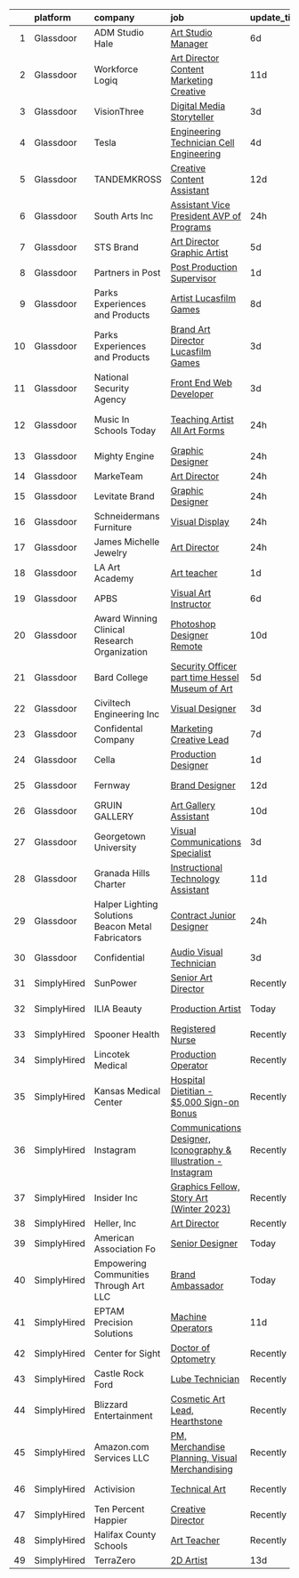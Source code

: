 

|    | platform    | company                                              | job                                                                                                                                                                                                                                                                                                                                                                                                                                                                                                                                                                                                                                                                                                                                                                                                                                                                                                                                                                                                                                                                                                                                          | update_time   | location                |
|---:|:------------|:-----------------------------------------------------|:---------------------------------------------------------------------------------------------------------------------------------------------------------------------------------------------------------------------------------------------------------------------------------------------------------------------------------------------------------------------------------------------------------------------------------------------------------------------------------------------------------------------------------------------------------------------------------------------------------------------------------------------------------------------------------------------------------------------------------------------------------------------------------------------------------------------------------------------------------------------------------------------------------------------------------------------------------------------------------------------------------------------------------------------------------------------------------------------------------------------------------------------|:--------------|:------------------------|
|  1 | Glassdoor   | ADM Studio Hale                                      | [Art Studio Manager](https://www.glassdoor.com/partner/jobListing.htm?pos=101&ao=1110586&s=58&guid=000001837dd38e06b8d2da51d4696905&src=GD_JOB_AD&t=SR&vt=w&ea=1&cs=1_7ae8a5eb&cb=1664263360452&jobListingId=1008151612407&cpc=2CAA794C6C8251AB&jrtk=3-0-1gdut73hkma6q801-1gdut73i7j4il800-05ee5b13758c617a--6NYlbfkN0AZiaPZyccuKjlre0e0RaBFeO48J0QExrO5hcuLctOVaN_M4Dm3U4EmhJSBj3o_2ofolLrZa2PodLXbVcQEoshwbvCgERiKHP5egsOJ0YBz8V5uLr5pN-p2PVIcGv0La88bgzZTPf0TBsbRxC9z3hMtA_sUxRUbwLdEpsAUP1gjOyHqlU8oNxpK4dMXo9YmU_H5J5x9YV1ElIO59CisObsCIkvkFe0NoxT-MvFJG5rMcToQZtp_vPrtYS9p7yGHH7YjEtatqK3Wm-uKw6IsIW-Uv2qjS20pr3i0bPwgZHnbgCFNtMDVFL5KJeuQrwjhDGa2sB2Iavd8KSVyLLxuGYtHbMEmdzLisUkti5i9i0baDgFF29lkZHonJrL4PvSv0IC3rlMt-SnSdOwSrfFlbeSYfXzxKaAmU5oS-yNMJEGec-bpFKUkrnUybiyfQWZepnWv6bCXPnlBoeAjIl_yfh3d1PUvLK6Uwjxr2Xl69F-m3l3pY_ydxzvXDb4L9qcxR-2ncfo4Tz_V2Q%3D%3D)                                                                                                                                                                                                                                                                    | 6d            | Honolulu, HI            |
|  2 | Glassdoor   | Workforce Logiq                                      | [Art Director  Content Marketing Creative](https://www.glassdoor.com/partner/jobListing.htm?pos=128&ao=1110586&s=58&guid=000001837dd38e06b8d2da51d4696905&src=GD_JOB_AD&t=SR&vt=w&cs=1_a2c9a5d1&cb=1664263360456&jobListingId=1008141677656&cpc=3BA4CE39D5B5DEF5&jrtk=3-0-1gdut73hkma6q801-1gdut73i7j4il800-42c8029a2b2a17f3--6NYlbfkN0BhgsxSwl5lo7QzTbtXQkwPrIx61OQPxpk1VFOKOTLj9cEu6ZwTgNE0TNWZoeC26IZp_G576j8gDM-Y1WjGWD7gY-7M1G-1gqL_ZLuc9vYO7cRj34LlZKqRFB_8K_gA1JCu2IGyT_rmAQGCfsbW7sCKWQ9Y9Se15n3wFOo4SCMT00zTbr93PjSdCyHnjY-TklPXODT30T4iitWihb8Lb0EM5uBAdHvr_s6ovewE0E7skAsIG1gv_IbTmQY3g6aEO4t0_35RhaycFtDMdpI1WUnBcEpiEIDkcVUxSf9tLkBPhqQV0B4-e1fvWKn-GnSm6o37eRyBEgSZRpASP4GDMEogXD7dDOWvt73GhEVP5cRhmxQpJ-3sJPz5_XwQGJ17Q6InkED4yV_8E98rE9AhxWjfhl5p8Do-8TtZbVnFp-JuwjxJcCLzc9aCmQXWBL84BNamNPjxnnnv2Ozm1fE0E4GoIJxJSJlGz3GKG0k2sevy2tRqVk1bUv3j1TyyH-YKyFg-jz-w-RPIKF0Jb1RYqIqDpBaA86dFY0PjzhaAebUqj1nSOvW7thhNJxVHh8FOshkOgP63XFB5wxSnCXdcZZCF0AXEssZpQQjnDAQneWVCpzQHZXOsSyJanwMAzPds5OTzTJzTVjHz5yFNaf0fwR_T-xsVx_YQnIC_iWvXh-p2_FtRsLdKgHuqOAXbXoy32e2f76GhIHJL6wWTgs_3IegCT64nfmlo6GA43PJfB0RCg_2fzAOpIIGtLcC3lH3j9bM%3D) | 11d           | Newark, NJ              |
|  3 | Glassdoor   | VisionThree                                          | [Digital Media Storyteller](https://www.glassdoor.com/partner/jobListing.htm?pos=108&ao=1110586&s=58&guid=000001837dd38e06b8d2da51d4696905&src=GD_JOB_AD&t=SR&vt=w&ea=1&cs=1_18e1a27f&cb=1664263360454&jobListingId=1008158332035&cpc=90C4CD7F4113B630&jrtk=3-0-1gdut73hkma6q801-1gdut73i7j4il800-6f6d9a9acb3bcce7--6NYlbfkN0De7ECK4RN8uRJ8wNzs51aEay-AkOPBt290etzEBX_BTzbTbW8YF7zvqA3pUyY6rjBXxYiXWQjSoZZajIewalG5XI8jvTdAHM8ow1i3T8gopH6wYfJEYoVN3wds9W2P1EuPGnS61pxaf09QJ89M7WUCSCefE9lwwy3oWcGWlXhg4ehyYDtFV0Dbk4fncbLZJZ2WLTzXqx6ZNfBYDvmQN_xfpM9qLl_XAkrJrCwXo_hJqMd1XBmvOOWIMafBqMaYzENcqS45cQvlDfJjwPzuAiIywQ_I7kHW9anhLI1qhVrqY1UGkyvfOB1hNpBHfrIsmpYRYdBA-Sk5_O4wNJgagSfLZ5bGShWFDdXP46iHv9tO_EGxt3adMktAaMyXB2pBppflv6hdSJit5gXQNGXcv-1z1nkiVD0Ftzi88x27WGwLxoa88md3CgZhsYUjKIaZLFKXKUaqqzRdM93_ZptpSBipilirbRO74Cc3CHfgtpOps8jSa83PwwZ5BY39T3gW49ASaBH4-jgCndKvK5Kes8RGKRvKNjWO_o_uZnnmZqPViTe_iDS7UWSa-ja7LsdxFTlp1XJMWEzZcBrHx1UthefVL_x4tUsA52us4SEPSUZaZYUy4QEw3dE4BAQoTriR7UmuY1WHzGS6rDZ_ltZ0MGem)                                                                                                                         | 3d            | Indianapolis, IN        |
|  4 | Glassdoor   | Tesla                                                | [Engineering Technician   Cell Engineering](https://www.glassdoor.com/partner/jobListing.htm?pos=120&ao=1110586&s=58&guid=000001837dd38e06b8d2da51d4696905&src=GD_JOB_AD&t=SR&vt=w&cs=1_d1ca3506&cb=1664263360455&jobListingId=1008157143438&cpc=2CAED5C921A5F994&jrtk=3-0-1gdut73hkma6q801-1gdut73i7j4il800-65d557cf0e6c8980--6NYlbfkN0BkX03mv_qGbDFMol2YHqLRvzzvm2LmpzMO_FcYL_FtJlnJTzsjtFTdelRG5HbGrIeCZP9oCSI6IvuWYb5x7Nfj7auwdatJPIi5C9BViz_HZlTBXsojQ3vGBNSvMPLfKhgHbUX8jA7OXR1dZeQq8OCmQcUMSDbpQo9-gIFt5TDzOumTNuoDw1cmENZ8CNlwxTNQHFS3wHDiW_IyK5xkV8OPEX0k91QLCCtw1XUofsomVlKvLUR09oIJCykKJEwiPVGTN3NLvd-tA6ei-1XXmuhW_mm45lyO1eRBt_V2jmNiKola7WKLSN-yYzl5HBwMgnHFYeYheJVQqwSs4GEeF3ZPrbTAuAI5bm_o_P8G1X7CgatCJees5wCgQazfzGaZhuqbA8Ag_LOFRUZBeHg5QFSLitqH_kHPvHK6Y8QD5SbEF6-Md5LYPgML5DhABOpAsDVkH7WOCrolezAeVCqjXaEsGc-7r_F7QZKL4pTU7Hfb5D1QRJnYUQV1Rb6Bf5LFBEzYnY58Ft65hA%3D%3D)                                                                                                                                                                                                                                                  | 4d            | Austin, TX              |
|  5 | Glassdoor   | TANDEMKROSS                                          | [Creative Content Assistant](https://www.glassdoor.com/partner/jobListing.htm?pos=104&ao=1110586&s=58&guid=000001837dd38e06b8d2da51d4696905&src=GD_JOB_AD&t=SR&vt=w&ea=1&cs=1_86d7eaf9&cb=1664263360453&jobListingId=1008139709936&cpc=8D2B7435C06A1689&jrtk=3-0-1gdut73hkma6q801-1gdut73i7j4il800-d0ad19afa0a70e6f--6NYlbfkN0BHIfC1zsKGIu0R3teaIu8liT7fbRNLaQeDQfcPJweUK3vTeD_DK7dPxFkj7UGQsdavW6KDpezZeJ06-_GhQwRRwdJjByb0JVB9-v_DrE0Wz6mButdnnPS-aJsZvpPkGpMbZCPftIc-uiQC7WoZHKt_s2jPTVqtH6dGKJXiBj6lDImPy1VtgDVws5HmCaeB1MoO0Gbk4_Kc2hUwTP3RtGI9wIoAmIFNc7aQlsdxKSE3hWGfM746x2hdBMVxNpeP_2MHHj42XMe7njlhmHIeG5DPHu3Y9ULWMs4u8SKG3yC0S_1XekRuaF5sQYe1EUAzwHDibZGpuuAbSKf0AHP1S7ES0BraKWq5jxDZ2MvxzD_x4hqKooKI7il41ikyCaXR5X6F7hZtjz8ORVI6hepLc3WuIBh5yngG2_j0oA-_cTnbqqnEoduoYf610dObbOjVAQdNUEu-gJsNbnbD8iDrYL4dFcennQ0_q0Riu0JzaZt5174oNkE7FbNh9A70z0fma83mWMOlYg1fz12o8dZxp635)                                                                                                                                                                                                                                                        | 12d           | Weare, NH               |
|  6 | Glassdoor   | South Arts Inc                                       | [Assistant Vice President  AVP  of Programs](https://www.glassdoor.com/partner/jobListing.htm?pos=117&ao=1110586&s=58&guid=000001837dd38e06b8d2da51d4696905&src=GD_JOB_AD&t=SR&vt=w&ea=1&cs=1_4ac3a9af&cb=1664263360455&jobListingId=1008163739825&cpc=009A9C8147DF705D&jrtk=3-0-1gdut73hkma6q801-1gdut73i7j4il800-a68bee3f902df83a--6NYlbfkN0DluvqG8YXdRuEghWP7srEw5O7qx_cPrl7Q5zNInDi8lgYLA7DRuX8RCuek5vXeGOwnm2SaMZ8d7gg4oV0MiXHvwjF-brFccrZw_OcqkIe8hKI-ZWD5IN_rL2FAgVk-q0R9w0FLNvA_t9LcX0IELV5XPfuqa7WNqj6Eg3-5LQdKfzJiyl5JR3WE7HXvL4nJ3dPfiGMSaUtpew5VvZyPdv1o7NbUQfebCvkXw8SpQ8wvSpT4B8OgnP6a6UpD9SlLWursYvatKyaEIDtwM18mIj47U7L6GPJ3pzxZ91rKrm88jfaKOrnxL1fzMczFRHdS1vHGo3FoD-qDpuZ22UP8NZUtRPOQsBPuFKmWwqxUvFjWYBbFiZ6emgFH7PDQ3xVbFfil8SfgTYIRkRzYK1ToJA2idQO_7xlX17clkzPoKdIbfkbOjEUyT1n5Nf2lhDi9y9g_v_R3NsvBNqiN0Tp2tTRWgK8IY3ZWVREjymT8t0xxvCMt7-X0uyZNEWXwVraWpAB9vr21Ai5PJ3D1BNoJrOnK)                                                                                                                                                                                                                                        | 24h           | Atlanta, GA             |
|  7 | Glassdoor   | STS Brand                                            | [Art Director Graphic Artist](https://www.glassdoor.com/partner/jobListing.htm?pos=103&ao=1110586&s=58&guid=000001837dd38e06b8d2da51d4696905&src=GD_JOB_AD&t=SR&vt=w&ea=1&cs=1_1a8dd8b5&cb=1664263360453&jobListingId=1008153498177&cpc=24589B7DFBADF147&jrtk=3-0-1gdut73hkma6q801-1gdut73i7j4il800-be482e91c0342dc0--6NYlbfkN0Bo2KUTt4SEB6hoIqef2rcXatyhVyCZewegu4RoINC0QLJwU6W56r27mgen1FtSvh3LHPatAgcfUGQZgBx3SRSFFVTA21rAlye1K4vQXHynDTQb2kn5o-e2NLVR6fTbVKKN7CnPFiECHSiISbF7uwchle-RCEIvgjV26bT2fVK8yTz9fd6dunuuO5zr6X4_sYqzRFO_ys-MWuFDRh_RjSCvgdRX2m6CKP0sZaawsVoHIlnnkV_gFu8GGzsL2ce4ml5gPCmUL1HJ3BTSKQxGKBTd3BAM2F4jJmfdLxf6adLOoyuFbyFF9Us3C3l7HWDK9neN9gywVaKqShfOOF0VEPnpJsO6S2JEKPPXJTtHhbsao8vnC5ajwg1Qhjht4YqviQbnJU_Bb1uBEwK6cGK0r-It2d1iD78vqTxiBkt-51ByhSJVQ29aFMXVx0eik2JeoHrSUkY6p2QPHl-Goa9AC5jttkPvC3kEOuGrmgtPI703byLRmZtjcq17O3q1qBG5byH8McTOw_lVJ4AnIHhGmJdK)                                                                                                                                                                                                                                                       | 5d            | Houston, TX             |
|  8 | Glassdoor   | Partners in Post                                     | [Post Production Supervisor](https://www.glassdoor.com/partner/jobListing.htm?pos=121&ao=1110586&s=58&guid=000001837dd38e06b8d2da51d4696905&src=GD_JOB_AD&t=SR&vt=w&ea=1&cs=1_b2525be9&cb=1664263360455&jobListingId=1008161301640&cpc=70D6958B2CFB98E6&jrtk=3-0-1gdut73hkma6q801-1gdut73i7j4il800-4d3b456b3c5eb12b--6NYlbfkN0DzaDHVbxJ-LJZej0v9fk4K-FwNocoxjQ_zxp68kPBvcqyzjXk4zrV-s3b5ljUE-cnGm-jIOKkyXHM4n4gkixhdJIrcSRqFUMod7YQ_ZMbM4Zhg1dhpNySu1Xg8cek0j77T8wv8tJ2cH8gwXlfXsEz1-nKL87SpkhIwIvRLRPt_CYWz2Jx2iuJunTJdHDPNj12DkcxXK-14QzNBMT4LGyIdYeF23GuCGL2_ETxB-ZXdRYRiWkh9z-v508eCQLiqZ35MDjATZIoKYp_r2-ogsveFQqQ6s80cvp167qdDTTPmX9K9swBqX9dnmacqbSUF8ZyQDLyy8r6QJICqUmxD6nI1eCVYCShcQoHRK7DTca4glO_SpF2xGZesT0NQe07Gv0CNu4uD1UsIHDI3isTbpIJWBSicmNZ968gsQpuEJR0DqqtaxSRiGSFKPMHKjF-DwPtnTk0ZGoExn6CZ9LsrpGpRRMLQ5fFbaDL24QF-oSiaAkiJ9RuNIqMandKplslCfjf7qIUPi_2bTyuZrJg9S_HJ)                                                                                                                                                                                                                                                        | 1d            | Salt Lake City, UT      |
|  9 | Glassdoor   | Parks  Experiences and Products                      | [Artist   Lucasfilm Games](https://www.glassdoor.com/partner/jobListing.htm?pos=126&ao=1110586&s=58&guid=000001837dd38e06b8d2da51d4696905&src=GD_JOB_AD&t=SR&vt=w&cs=1_2a80b1f8&cb=1664263360455&jobListingId=1008147927258&cpc=A65DF3A704A48F9B&jrtk=3-0-1gdut73hkma6q801-1gdut73i7j4il800-6980cc015542f735--6NYlbfkN0DAFTyt7pbDCC2JPO79CSdi1dIb81yjczP5qsKcZIxgiYm3-7g-689UDqHItQTwke8ZniEWZjHTT0L0cPGFNWVON5-Zb2Jla7aObI-1pT4tIClTFyQhDkHNWyZs4yuscMzfFIieIYjYvAku58WaDhFpvjeQyiRaTsa1Nenpn3Y1PTSqGiP5AOgPeQfUXPpmaJlRA7ael8_XplKu5rFUW1q0xi85U2Qji77WocGEXYpNcfEE6EqHcmasqyqOlPOQzyMjc-QVt6Hq2jPrKkKJ9xr1sTGYDELl2TioEnRwe88GcZTNN4EJa8vVcGFd6E7PPtHAbikQ8sAfaD7EqugcoPmVFVBe7zBjX3s0v4OlsGFDf-jf35uvjila1EwXhsG_xwALT7sB_gED82OILLyGa_LYIkpoCP0rQn-nlqIOfqLrArUHlcMq0WuFDtu5W7m0Ass%3D)                                                                                                                                                                                                                                                                                                                                                 | 8d            | San Francisco, CA       |
| 10 | Glassdoor   | Parks  Experiences and Products                      | [Brand Art Director   Lucasfilm Games](https://www.glassdoor.com/partner/jobListing.htm?pos=124&ao=1110586&s=58&guid=000001837dd38e06b8d2da51d4696905&src=GD_JOB_AD&t=SR&vt=w&cs=1_4a7a7fd9&cb=1664263360455&jobListingId=1008158048375&cpc=32EE424DE2B657EB&jrtk=3-0-1gdut73hkma6q801-1gdut73i7j4il800-9d05e9b12706a498--6NYlbfkN0DAFTyt7pbDCC2JPO79CSdi1dIb81yjczP5qsKcZIxgiYm3-7g-689UDqHItQTwke_VEM3jQBujMxzwtZeMp6DozljXw4cMqCOzB0iuZXhszoTW4OydSfm6HeHN8uBV9NJb_1eq1H5ljY1t_edWbQ9JB_sTFnW6WF0FuYNbJLnaW3rnkPU3PsyqBRYEiqDoEOiRQy871fdmhYsJTsyiIok_DPg6Iom05XkR60bHRtUMDQwPCF7h5aSzH4fjiUMMn5_E8W_6BnwGFTcWV_IlWOhYh3SIPO86Cwdc6ISPatRm5W4JlVciALS6yIV2vAdkGJvH1L13gxBpdwIwnjVOXwSI7ZIrBE5Hq_nySgvGZjpuWQ6gf4TqTqQCeb3WdHqbska4R_ZhkOuc8N4NQxo8Rueui3kfoQd9UN0WYJWq65huXiEkX5bbOH3iYa7gJ4x-9Xc%3D)                                                                                                                                                                                                                                                                                                                                     | 3d            | San Francisco, CA       |
| 11 | Glassdoor   | National Security Agency                             | [Front End Web Developer](https://www.glassdoor.com/partner/jobListing.htm?pos=127&ao=1110586&s=58&guid=000001837dd38e06b8d2da51d4696905&src=GD_JOB_AD&t=SR&vt=w&cs=1_933d602d&cb=1664263360456&jobListingId=1008157797541&cpc=F41FEAB56D215062&jrtk=3-0-1gdut73hkma6q801-1gdut73i7j4il800-7ff8eec83c0b4a4b--6NYlbfkN0AC5S5KfpcrE62cRuYLg6qW_HWiPjKHP06qk-AGfbwYtGlr3wcSMURH9oqKq1q2FCfM1OjM3Kz6Mf8EkahFNJNgp1LK48jUPnMt-okSXP8vnz3V3oP6iYtj2IgXbF79uMEmzQyBa0Jx1u30_URFQLBGZGEmRhKBBfzZfC_xhkrKH8hbh0FL0VfiMToKo9lh_5E938UFYOD5b4UCdfiQp8piKCIzZMYRNsc9X0pqKZY0WuGFD8NH0Q053oE5vLyCeCiGg7KlhrDatCtp7yinA72wYI1lKbNY1MU_U85CJJT4dB9kPDzIE9xrhuB7jA-Aoo4DbOcrEwDbQ7JqVzhRuvZUSiWg5Gvfk0vcQjClKPCo8VaPuzluCcFbGBluzKJ7fmEZ-Akrs28tdi3jEQAa0s2sfycP9G06WLvz8sNVPWx38xgOjhTe6NSoeTnNwhzH0fay9S3Ge8ETN465c1chhhiIWcSxEQ52pHeObgwc_OT-Aw%3D%3D)                                                                                                                                                                                                                                                                                                    | 3d            | Fort Meade, MD          |
| 12 | Glassdoor   | Music In Schools Today                               | [Teaching Artist   All Art Forms](https://www.glassdoor.com/partner/jobListing.htm?pos=119&ao=1110586&s=58&guid=000001837dd38e06b8d2da51d4696905&src=GD_JOB_AD&t=SR&vt=w&ea=1&cs=1_fd1010c0&cb=1664263360455&jobListingId=1008163573519&cpc=44CD5376B8534B8F&jrtk=3-0-1gdut73hkma6q801-1gdut73i7j4il800-a8cf666d1f9e5cec--6NYlbfkN0DeXU0vMxLyKhfauY-dgUBa_3v1DHLtGGo4EP_Dl8CiYxWwp8cBxcaIed19weHO_8uEYo1mKbCTvOX1rGwuSJVM8Dig65R1LW_yNNQLBEhe5zePTG785mw0pNVXTQWG8G0QsYweAK055q-NZeYy5FCPZxc-_m2o8HZRldKBxpNv8wRh_FqBeLgQ6SZwuMe8DFT0TWF4FHngU6C7QTbSRycfMB8Z3WH7sUVnPl2mUIeNH2ECMGCQrv7vv7ARa7qHQMRTdsmk0CNA8cg54EqpXA-n-e70Xpb9aaxaFyp17YRUFiKKFrPHK8BYWQTLvETaM_Ye1XjrXyshfyf_RJYtk1AKI66hxDuh5PiRxOzKa343kdmXF7P8VG_6v9Zoq7evehRUMGM46i7SZk8AGF-8Q0Txpw-FJ13fNx7fhS_ciXNXrQU-4y0yPtQaCIGapmeZYZyzKlZGr_ucyZRNMSw2T4S-9_JknRIHs85Nm6O3Bam57xIPqZDeKFOXN_I9s6HE6m-dacRTSioqnQ%3D%3D)                                                                                                                                                                                                                                                       | 24h           | San Francisco, CA       |
| 13 | Glassdoor   | Mighty Engine                                        | [Graphic Designer](https://www.glassdoor.com/partner/jobListing.htm?pos=129&ao=1110586&s=58&guid=000001837dd38e06b8d2da51d4696905&src=GD_JOB_AD&t=SR&vt=w&ea=1&cs=1_47051621&cb=1664263360456&jobListingId=1008162938818&cpc=76BDADE3D6D9A820&jrtk=3-0-1gdut73hkma6q801-1gdut73i7j4il800-5d1aee35fbf1f206--6NYlbfkN0CBPdylB04J4De-lMEaWP9Oa51zCjK3G4pl46qNF4HJ3Z81Gkk9rwEyaFHmDdmwDNmcLliwupyDn47rmoKOPhLmWqbSOk4W2Gbf07rQ_6FZeFQto2CzgSdQEFVqGfZnCW5UIByDeEH9VK3Of7mwA54ou55n5HHW-xN2K1NhTFC4ItDOQVXfol721tRUQpMr0y2VnbnjyUn4XEFfQQLj7stiKG7q3d4WN3Et-En6AuYB3F2jNVTjrn-XH2pMpWfpZ5WHj6KdjgduyaLcDvl6gg2IOlBsN6ob6MFrGMBi9Uu4CNRdaKx8SE5xQUQywI86PGkcPOk3WzMP6rrvKl5QVcPxzJqwO1tiaa5mp-CICestePSYFEXSHPdtCncUmRemvOacFM3m7CxI7pxIO4whrnl6tuH02aMZgNwm4y25W7e4CXXpMjABdwZ56_TIq_p80_BRIFyuZc4bRBoxrsSj5ec_ISBDiJxTlj7x9FiXkxBg8oUhRhgnzsEvDalxItYNsTg%3D)                                                                                                                                                                                                                                                                                    | 24h           | Philadelphia, PA        |
| 14 | Glassdoor   | MarkeTeam                                            | [Art Director](https://www.glassdoor.com/partner/jobListing.htm?pos=115&ao=1110586&s=58&guid=000001837dd38e06b8d2da51d4696905&src=GD_JOB_AD&t=SR&vt=w&ea=1&cs=1_2874055e&cb=1664263360455&jobListingId=1008163299549&cpc=6193B0C32834B022&jrtk=3-0-1gdut73hkma6q801-1gdut73i7j4il800-9ad45399be1c0483--6NYlbfkN0C2SVAOpOeIWQkPp9EeCSLxTLheLRty2uanDx8E9nXZ3g7Cffj4cvvBrVqJAoZXZr9vYMQfjtKpMEfyZxSC-vIUvuq8EGRaGyGkSeRrqnqKtNk0LSLTv1hzNSAQ6AP4rIipejBCRAYXSAnGdcFg7iChgBtYIlDcWAUjQtwVKl7iIAVb-QXNwZgWIfacn842y1RwVfaKgXoXDDyMwuV5EeCokJUQjqIhL7xNSzgcx5Ig7OfxwrhEM16cRCjihwC0krduBLixDFK9BDm9lPrgJm4lnbMPS6oViXZrEOLoceaM2GtV-n8O0Txz9e-FCXKOPcicUTIVbzTsCIlDSEgq2bMgxW-0a1hlT3lhprfAvBPU5fkoZq8qZ_FW80LhyVATXg-kPbfiu_ySEiOfniKeqP2vgtmAEV5zoHsror-44V3Ut5_87hb_1gqG1JI5frkOhT-aRV_WTTEfUsHgHnnD57m4b7auAewtFM3lzXYdtLSiRyGWqTAYUBhhjKj6jqZQDv3EDp4E6ITHyA%3D%3D)                                                                                                                                                                                                                                                                          | 24h           | Atlanta, GA             |
| 15 | Glassdoor   | Levitate Brand                                       | [Graphic Designer](https://www.glassdoor.com/partner/jobListing.htm?pos=113&ao=1110586&s=58&guid=000001837dd38e06b8d2da51d4696905&src=GD_JOB_AD&t=SR&vt=w&ea=1&cs=1_f6aa8d8c&cb=1664263360455&jobListingId=1008163237705&cpc=9A35C3CDC9AD954F&jrtk=3-0-1gdut73hkma6q801-1gdut73i7j4il800-ea312ff1668413c5--6NYlbfkN0ADNrpFTIOHb2SfbghuLRyeZ7A9rHGL6cU7i0e7JrOPfaoXEgs8Qs5Hj_Wqz-SNejIkLHnm1B5KbOiyXrFIaeiFXz9Laos4wakK1q222bOVAjX6tgEgC-blpW_e0EtUZO70c_gqTSDxcsvC-IHWcJ7B7EN-WSmuAv8XV6AvybFRnwWg2L6Tz0iCwVlPAJp-QIY5x2tGtWa73iaV6CUik6cR0DgfE4dWNMckJmeiqGPn29OdFtHvWGxuw_BvvAX9m7nZOcAuRhjAr0opUVfQIT5AsbWKzGjH1XKa4rHY8Hjv7WrdH7YqQxrd_KMZgQJwuv5MHuPMYzR2kkWSxnVWGoF60VFq1qUJrEusutUcbEQqwMdsi5P-OofeEf3VoDKaln2DWki_9zSJCk12n58RHHJhVwyYWTuNbTQGqld1DtWgpc1bR5Si093tsmpIYhVJx_KdycWBWJRNZji8oTkWnq01SLaHbO56tdLYGJEU1DcQwS9H4pIeRIqXkZJcws2bfbb9vC_i76lQr1jiZ0o7jTwY)                                                                                                                                                                                                                                                                  | 24h           | Marshfield, MA          |
| 16 | Glassdoor   | Schneidermans Furniture                              | [Visual Display](https://www.glassdoor.com/partner/jobListing.htm?pos=102&ao=1110586&s=58&guid=000001837dd38e06b8d2da51d4696905&src=GD_JOB_AD&t=SR&vt=w&cs=1_85add869&cb=1664263360452&jobListingId=1008163736818&cpc=D1AB73242940E063&jrtk=3-0-1gdut73hkma6q801-1gdut73i7j4il800-0dd5f11ad0d73505--6NYlbfkN0CVzdm_h7bKjFhp4c_2LmT5Ed-ErWG0B68kUZhoOU6Mey8_KkJrCFSF4Q1gOKp7b9GhYeMagMjBNF5vVeoddrAc0uk1L3dghF4iBnEC6IVLDMISXf3AV5jBzIA07IsSIMZWBlh6Y90JpwPWu7Tz3ivyQr1yIh30tcXLj1QxlTWKEn1D34ITeR9U6ajQIJTNVtW8vO8Mk934K0NBpxbS3bfz7SRl1HcO4DNyGRxPaD6DBWPydpwK8Qk-VWKnPpNazwmn_7F7kj1oDBV8VvhLPX-ODZ09zCJ5kDjrzbMP_nde0WVB1vuR-usGVB_0GO8Bf3fHg421Za8ZwjyUgj9n0ENJdC1iSEHRtQ9x1YrzjbjhPqwV1u57M8p81hpYQExkm1PU6uhQmR1KzNfrY1ZkQbkzXr7RY2lvdHMPt2NONbVQyNxYmrN2S9Oq7dOlvmsqUDiEXfW-EJYRul6x18Z1aKg9Dns9zIdcR_Cj2p0kG6ZTgw%3D%3D)                                                                                                                                                                                                                                                                                                             | 24h           | Lakeville, MN           |
| 17 | Glassdoor   | James Michelle Jewelry                               | [Art Director](https://www.glassdoor.com/partner/jobListing.htm?pos=110&ao=1110586&s=58&guid=000001837dd38e06b8d2da51d4696905&src=GD_JOB_AD&t=SR&vt=w&ea=1&cs=1_2a1988d4&cb=1664263360454&jobListingId=1008164105780&cpc=9C4F014304452074&jrtk=3-0-1gdut73hkma6q801-1gdut73i7j4il800-c92ebc79ad17dc04--6NYlbfkN0DzaDHVbxJ-LJZej0v9fk4K-FwNocoxjQ_zxp68kPBvcqyzjXk4zrV-cR4u1XwWs6Pujl_v40UNNGrhQwXeZkyNqpszUpuPwhEGSvKq-HKPixXdYk-OhqaKblvQ70Cj6SlmvL1wGz-MRO9p4o_-yUroUXlCWskWMm13fLEi4rO0cBaN4MBToM4nYA1gLi5lAuxF7QEJqcrurKsoDKgSnj-qUVo6kDqQ2ktzlieHoNfHjOo9My0VovZCv87bf8741v5DmYthLNDg4-9zuY29vYGQOLE7FAeuVRO8maaJQJPO9HMTKIGYty6HsvV38ymZsSiEGFpYPE5KxMJ1Tb13j1wvf89g2kt7OabU59tnb4WAunv_rj896mZj_cHQGfNQurq2QonobZ44mYH0ZZgrbDDdx0Ana_dNW5sjHq2D3onaxlwGejSy5UNrudxrtVUl4NNeACulKO7RXzFRwE5MdFY4zjOY0DbqkpFs8xC4rCKsVgJ-syyRZydL4jy-jI6DNPn5hyKL-G1siQ%3D%3D)                                                                                                                                                                                                                                                                          | 24h           | Los Angeles, CA         |
| 18 | Glassdoor   | LA Art Academy                                       | [Art teacher](https://www.glassdoor.com/partner/jobListing.htm?pos=118&ao=1110586&s=58&guid=000001837dd38e06b8d2da51d4696905&src=GD_JOB_AD&t=SR&vt=w&ea=1&cs=1_2c7b3798&cb=1664263360455&jobListingId=1008161601924&cpc=8507CEB59E1C6AFB&jrtk=3-0-1gdut73hkma6q801-1gdut73i7j4il800-9b0420b5f3cef1fc--6NYlbfkN0B9wANKmIk4c7VN56c3WdGiATHcQnHMT0CPfl1BDhhQhLwXzfkUVkVxa9POhvD6yvL9u5Wtm7v6p1S144B1kQaf3tzeGIhy9Kou9sn3P3ZBn0DwDNTeTfaFeQglNXarAyHkxcl5_Hlm-SAIG_wVqqEo9KWxQqLuQpPyZmurC8KyLKKePMIn102j7l06_1-NWGD9heOoe8A8Keq_YWthZSlMeTbs6NI_PkbTSr51JrvNziGwlXK38o3OwdR0uTs5W239qvTldDOUiYIPWkJZi4msLmkVLexpCoRggpptITtubscDfb6VL1SGZlLIOIPjXug-qOhrJ6vy6Rce-fp2PwXecgd-qni3icOrYNMmTb_Hy28AxEgLsXx1_dEy6Wb-VMUWNVlfUhCufh0d-HlXJ0o72Rd53489dvIAJoAjwsDjJxK0UEmM-POztoqumNk7xu77F1pKF7g87rELl9Fu3ZidiZibg3xDYU8gxATj5tRYVjynrlxl_85tUdRLzKiQyigfmMzPJpjktw%3D%3D)                                                                                                                                                                                                                                                                           | 1d            | Temple City, CA         |
| 19 | Glassdoor   | APBS                                                 | [Visual Art Instructor](https://www.glassdoor.com/partner/jobListing.htm?pos=109&ao=1110586&s=58&guid=000001837dd38e06b8d2da51d4696905&src=GD_JOB_AD&t=SR&vt=w&ea=1&cs=1_94017437&cb=1664263360454&jobListingId=1008151479516&cpc=883DC43018083D9A&jrtk=3-0-1gdut73hkma6q801-1gdut73i7j4il800-e1a40df9f7c61549--6NYlbfkN0DWtRa9NJfjQIs4MWRRqD4F41esfMsK79cV24t80VXfzRkbbbFADk-59yK1eBCwK_nXh4gWVftq5CtKPxmJhia-pAKwT9oEp4T0_oprvBLFQSFwLbVTZBLPdlUPjIFFtEnnPA4uMJV4yUU5bCFZ6VZsSOjq7jNT3p_u4JYxPIDQ4WsegRJD8eI6fWuAQeVXaRL-hRKXppO2g1tr7ajqoe8F4iR78mi9mspLctB9EtzrBkWDlr6xuwoKE8-C1jJDjC7Jn7N6ZBxa2dTmwuTDlJyaRbm8Yd4S07ur-bU_aeiha9KkqtCqepQjA0DiO7OgxcbisRlNGuAMmOCvWbyy0C9CfqLG6WwIoOmlY2oM4eqgiSWFdYCI7zfKcffuzSrEQ-vcdFxvJCBFO1y6Q0aYGCwYy40KeDdPINPZwGOEyHYvcLpOg_B1leteh_rWfSl5TaoqQKuamn-k0z3Tz4bH3uBNuBxRS_G5GdtLjb5alqV_i6F-d0eZTh0VoYGxdzyR5jjHRLMajKY_hA%3D%3D)                                                                                                                                                                                                                                                                 | 6d            | Orlando, FL             |
| 20 | Glassdoor   | Award Winning Clinical Research Organization         | [Photoshop Designer   Remote](https://www.glassdoor.com/partner/jobListing.htm?pos=106&ao=1110586&s=58&guid=000001837dd38e06b8d2da51d4696905&src=GD_JOB_AD&t=SR&vt=w&ea=1&cs=1_db812625&cb=1664263360453&jobListingId=1008144475055&cpc=4B86475FAF393599&jrtk=3-0-1gdut73hkma6q801-1gdut73i7j4il800-408acba2c8c62e7a--6NYlbfkN0AFCFO55fpwWo6oa9JKI3JcI2oWVPcccBj9Y6s5O2226Dvh15T1RmiKUF6Bkk2Tk4Z7BPQqCa54-e064Id8IzH-IWzj5_pJAzwqp1oR83P9plMbnmddAKZul6IIHzOn2_DJQREza9zEew-mX-MVDNw2Oq34c8u_ibHHSjmigu81FZv_cOnB6PCrwTPxMudVulWTjpndD_Er9W0ODCPb5P-Eudor1ezYBH8VlVx1-WKgQHgav_bQ5WNuQxSV9Eo_YYiLrGT7Vu4NBlASfdchTo7J-YWeAnyIgjExXBGQY6DzR7TU3TpNnP5o-h6DXr_S5G4DvBqNSPiw4GTSbxsEiarLhqfAMzoTPsAe-TFfkTG04DhggY3k9RNTNVm5KIIgZxZrxCjAGBS-HqkHGT7k4iatGMVwcflbKNMiULDbko_O0VftHsF0-SHy9A37NVk_RB-OSzBQmTBglrDm_DWwqBnxTbqqWIqVUXgR-7PB4YceOj8Ph8L2kYkpiaJY4wEDt8Hx0eRJu2Cy3nTj9MhcY66V)                                                                                                                                                                                                                                                       | 10d           | Remote                  |
| 21 | Glassdoor   | Bard College                                         | [Security Officer  part time  Hessel Museum of Art](https://www.glassdoor.com/partner/jobListing.htm?pos=105&ao=1110586&s=58&guid=000001837dd38e06b8d2da51d4696905&src=GD_JOB_AD&t=SR&vt=w&cs=1_93d8feae&cb=1664263360453&jobListingId=1008153912403&cpc=B311DFDB4CA5C72D&jrtk=3-0-1gdut73hkma6q801-1gdut73i7j4il800-c211c7ad33e710a3--6NYlbfkN0DCaPgAJCdji3TtzPPSzn_4CCuOALqrvo0OgIlK6kMarOoBhUy07krH_Eayb8ws3Oi3ri5ph155cy_sx8D6vfAEhNP2Npuz5aPOFL7_VIFrEK-9kRwezUe59IbXvq66gLnA68Jx5uuYVmAMnK8YHHTtBPi1DOry-ABB-egM2TrWzLQkKpbiyerRIhE8F2ohhgFHnb73ndVgTqctMpM7muogHplRAZBSiopnpk38JAUYAhXGQYHJ3y6ogiol669QPR8UWJ-lEXtBZS0Wwvynde7FSEeN3QUJifsAQdeQ2_HG1FrMpFMcr9MwDAP28NN8HK0JkG2osXaLIrgc5edtrVmPiximjuU3vg2ytmlRFoScrN6yQHOQhb1jfDdRhpgKyyWisrg4XNGZ_D7IucEn_Syuam9hE3j8enI5bOlPPEiq27cN4R_--phhKAdS0WokF_0Zr3VKlqjopiqHSOwxWe5o85OiQKMwdIsh3nB7mq3u9-9xt8lH5CNW1PQqosQY1RClFj3r-ZgZYtMnYxMGkJxV)                                                                                                                                                                                                                                      | 5d            | Annandale-on-Hudson, NY |
| 22 | Glassdoor   | Civiltech Engineering  Inc                           | [Visual Designer](https://www.glassdoor.com/partner/jobListing.htm?pos=111&ao=1110586&s=58&guid=000001837dd38e06b8d2da51d4696905&src=GD_JOB_AD&t=SR&vt=w&ea=1&cs=1_ae004245&cb=1664263360455&jobListingId=1008158470622&cpc=01657B10174A43CF&jrtk=3-0-1gdut73hkma6q801-1gdut73i7j4il800-dce856162c5d9c34--6NYlbfkN0BzyiZbiuML3GXV_IMPDw3uYzpz9TFv5d_THROTaI7-Eyd7WJTkeuVfrLMXWPduVdvYuBjB93frQTwp8LNcq9b-8jKlPEc_buHWIAWSNT7ZTd_8YiZ_nAWzOtCzzVRGvz5S3BabDcOqso3kRsq4274EsOxK9mm3U-V1AaSGjeFXwPferKK86LuDtnGIMaK026uhqP_X4uMnauYUlcym-tvrzC_lJIoJBHvbaC-tPvCB8_gtDc6SObgT27k3par7X564cqMsf-cY7bO1UQg4eW4xmx9H1ZS1cd2K3-pC83eyVtBrgOFGwVl1aYXgW4kv8rXZOlWsLGQNzCHuB5C8tPF92X2Yy-3nEMcJ3753YNCKHFrJFbuBNvfO46og02L0885nEWU4QNfaJtQ7qL-6k77Nul2Xz77bjzF9SiYAAsttBeY7dtLokZjfP6sUiR5DJk51kVu1OyBsRWrdMIS2Lz6ilxhyMxUmycPnc9M88ySk7JlJEjr18lVbgKL0bWDqZbk%3D)                                                                                                                                                                                                                                                                                     | 3d            | Itasca, IL              |
| 23 | Glassdoor   | Confidental Company                                  | [Marketing Creative Lead](https://www.glassdoor.com/partner/jobListing.htm?pos=122&ao=1110586&s=58&guid=000001837dd38e06b8d2da51d4696905&src=GD_JOB_AD&t=SR&vt=w&ea=1&cs=1_287ae2c1&cb=1664263360456&jobListingId=1008148675769&cpc=451933188B21919D&jrtk=3-0-1gdut73hkma6q801-1gdut73i7j4il800-3a8e8490cba43234--6NYlbfkN0BvabfcnpY7t3wkn4YDaE52dEtEv25616Heh5b_apy-Imhk041Ksl51CXpGAfFfoIzrOO6Y5qIiDT2sG5FyepqzD0vKPCrqe8KOAEfsYCwlUEBC4FaJf7IvEfI3rt-cRsIHGDHtZeh9JuBLO-ckHu_htbUdvI8u3FzZ3MvKOkKw3LlamS-EX5BSgEFYhhaNIghFkFs6ddmz_JRzbvMR1gk-EZNUFT3a0h_Zv98A53wfT4Z33R4HJ2-6LyHPazewfdRR7U8e_ucwry8wyL7llnz4WTjxqXIbT6PGIhprCtMNhN0G7lHsJreXoBKGKbpUIsqUiM_SKlFAarsEwGPOMKLN7YybCyxPAnrbgYmZdz_BcwsCk7Z3utUgWq8fgLCVxw5dM8XPbTyffBmR9R1hkjc8DyKyNH-nAAsoiqszoO8OYPZOutUWySmczVDQDFyLQAx503o_aTogp4HqfqJWZ_KehzziWEnQVexWBa5hMKpZUVkBC5SbcYZbCrbIscCewZA%3D)                                                                                                                                                                                                                                                                             | 7d            | Remote                  |
| 24 | Glassdoor   | Cella                                                | [Production Designer](https://www.glassdoor.com/partner/jobListing.htm?pos=116&ao=1110586&s=58&guid=000001837dd38e06b8d2da51d4696905&src=GD_JOB_AD&t=SR&vt=w&cs=1_64713013&cb=1664263360455&jobListingId=1008160486390&cpc=3BA4CE39D5B5DEF5&jrtk=3-0-1gdut73hkma6q801-1gdut73i7j4il800-4716860d38e1356c--6NYlbfkN0ABL5jwqrJX8j4-zsE1pdctockIOMh3bUiDojLxDHSgftFYTu6d8fl-LkE685zR_3ophrmiXijn2jD2IOnH3GUKn6uStg-d7vEbWQsulpMdujMRDqFc9uY13Li7KNEVBQ-uECz-h1u2qHcmr1-8huXfmwbr5we_wUC_tpZKZpYi45eqIVJBtr0Pro2PaeKL5KSwrkqJfAlkzqIazY6ANZ6ZLjLjXCSd5E8npYVHqBBKZhfBff9-qZ9gGT1PmBxobjwQELVyT736tvpRl7ZN-YKW13ekLi2OfsvSXw5LArWLhD6oTq0GXVqM07RG1DATEuXXPhYT_mxK-62fWatwsvQnl2wsnQnkKAhNlEZgkFen0ZVR_A6-ShoHVwJn64ig6TPmu3tFyuuuhvzu_I4W7OUE-vVPDLesSkPNZte4Wy_nXn2or05eV3Rdbb4-C8vY-21kUMNbVOj3pHja81JMq1Wn0Ebw43JfCjLbDH1xlmPaqdIh4dBFfftfFANLWNt4fvVEQ62VrWfKvqTTn4Pzydq4ataWqSb4PRFQdC3n5XEb2uIlPhYsH4Mmu0FJkbvEK7RzMoRXSgD8wQiC43OPJdddzMlZW7NdW--4l424HvD2enoTO4bmx3CfCr47qJ_AHO9lgIoRuZRqvJkEWdtypfM-o0PsjkA5XZjvzCYZaQfoD_1MtWEaJ9oOl8aJeryiAeGDwI84gBEvDEaX7XSlfFZT4NurSvG79YA-NrHx4ArMhM3tqFzNXlOOPahvlmBuUsJLpphbIWXttQ%3D%3D)        | 1d            | Cambridge, MA           |
| 25 | Glassdoor   | Fernway                                              | [Brand Designer](https://www.glassdoor.com/partner/jobListing.htm?pos=107&ao=1110586&s=58&guid=000001837dd38e06b8d2da51d4696905&src=GD_JOB_AD&t=SR&vt=w&cs=1_6993062a&cb=1664263360453&jobListingId=1008139153527&cpc=3048954C0A0E4D25&jrtk=3-0-1gdut73hkma6q801-1gdut73i7j4il800-696f692b67a2a5ca--6NYlbfkN0DIhUfsIxk0aVS-urdlHZGwsmQtjdF60Pe1rgLQnQaj0nXs-ob4ZMVV8FlyP1_O65f9AXHzHVNs2sLaWmnwR3UExNxfLaytmSzrLCEbm7_jBW5m31GOFV4TNyx72SnTcYlPMFjxwztUBGnP1Z-dNSmf8A_LXPYaHy0tSlBMhwR2QTtFCtNoLfis35bA1FAGE1-5mnCDc72kUNdsNonmytCfXIe0hMpWAiguwTCBuAmclS5xZGJnV_xdY9pz9v93OXHr2aIPTHUuac05PsClccRoVMlpZTxvEDiy7yp9V7i0gqmTbOvgixTkc6sll-xyLhNFGImgbp5GPBedbnj2SyNc3HsCRAE4I3VW13VLhIatDlBSeYpEYSx4MC6tTaEN5rdnoYP1Prq3eOC18h9UnjM0ZZ8ipqq33kk_Y9xi1fB7ZtEsZqK8MEgwtlaEAAo3IGtPQS4ZdaswdMWtHB8Nj1vVVdV6PYnOYgA%3D)                                                                                                                                                                                                                                                                                                                           | 12d           | Northampton, MA         |
| 26 | Glassdoor   | GRUIN GALLERY                                        | [Art Gallery Assistant](https://www.glassdoor.com/partner/jobListing.htm?pos=130&ao=1110586&s=58&guid=000001837dd38e06b8d2da51d4696905&src=GD_JOB_AD&t=SR&vt=w&ea=1&cs=1_95c629a2&cb=1664263360456&jobListingId=1008145754092&cpc=82B3195DA92CAF92&jrtk=3-0-1gdut73hkma6q801-1gdut73i7j4il800-22ed586be71f8e89--6NYlbfkN0BKgzQyzTF1Q9mOsR1amaS-juVGLjHt5Cdom-gEF9y-xaA6VVL5_C6wqhlY7wGSu90-i_yLIBSOoVgMHrjRqg8DL8VVfBJcWVOS9biupHe9yU-FduDtYayp59k58lvzUIFaa09LRf0KS3OegLI5E9piSECEL2MM9O3PR_MH4ebh_IKPRircdnJ4cFNC75mI_KTa9mH86fxyVx0JXsgwUHuQl00E-r2wTDY22O0ELQqq-LPhb3mZCV0jQAMn7NzdCbsx37gCc_Z7_VV8a_ZqLesWTK7I_04Zex9YYEH-VKQHMpKyWx_3tmNw3ce4F35D33q0CyzO8l6YAV6q1zl9PbU6IcmPUWY8yufIqQSACPI2LjZDzF1jWCe3syPOfYUwiygfUero9eHEEZ373cbBzWjA5wB7R9k6mBhYjC5ybSuzRb94OnS4iDHtIwGwKNLWsDUBZZGPnZKsKZMTENsCzo-e-azDRTjPDUtu_vCybfEgGO0z2pPeCsmc7xwT0HLGrni-BOMdnuyf-Q%3D%3D)                                                                                                                                                                                                                                                                 | 10d           | Los Angeles, CA         |
| 27 | Glassdoor   | Georgetown University                                | [Visual Communications Specialist](https://www.glassdoor.com/partner/jobListing.htm?pos=123&ao=1110586&s=58&guid=000001837dd38e06b8d2da51d4696905&src=GD_JOB_AD&t=SR&vt=w&cs=1_10e64739&cb=1664263360455&jobListingId=1008159350627&cpc=B101C867B3EF2D75&jrtk=3-0-1gdut73hkma6q801-1gdut73i7j4il800-bf8bef5a19d27cc3--6NYlbfkN0BGby7zLFhfrdObNtqMRd_cuEnpQfZCndlsKGZmGimZfaEKnb_LsE0mtFNlSmbtB76Glz-c_9549tZtY0s7TboJCpknncBnIX6gbrZIhWrGy5ombRHCO0A7SMOuSbKV4M2nOYtzzD9q_FkxBrs2mpBHevEhkDnoPjEA5aXLi1X4bWXd0jlj31sbheHoQJdxrVS2gZAKPFoxZ5fXVm_xREQQRAjUN1o3KjP_4PyXcVxcQlgKOS08W274yENBGj4-reeXkXe-YFNQqtxX-ODL8ixvgMbgPmK9oiOdOAFuR507t_p_2LLujsWHyn8ka9WWkl8F83ZWmEwpUsB3d-WNI-XDUo6QLiSI1Ks3k0sSnOGQPGHjUAXBso8B7aVs4p6PFYc4e3NNWUXoIi3QmW4gFGsTEgsY7d1vhUyWWrcSW7PhW_juxRTSo_A6j1ddRqNZaZ7r1yRLAMfhFg%3D%3D)                                                                                                                                                                                                                                                                                                                           | 3d            | Washington, DC          |
| 28 | Glassdoor   | Granada Hills Charter                                | [Instructional Technology Assistant](https://www.glassdoor.com/partner/jobListing.htm?pos=112&ao=1110586&s=58&guid=000001837dd38e06b8d2da51d4696905&src=GD_JOB_AD&t=SR&vt=w&cs=1_49cb9f2f&cb=1664263360454&jobListingId=1008142481574&cpc=281FE6ECBEE2538F&jrtk=3-0-1gdut73hkma6q801-1gdut73i7j4il800-d2fe7a52fe347d40--6NYlbfkN0AiWIqQoI2kQU9uc8MtpL3cPsKMqStHrNOh5Y6njeqAtq2pF090j3CtLCAoqu6FKPhoyOdsFrhytN7F_1Op8eOoW3pxGJDHxIwZ94JEhPZGCkYmt1f0FKF4RcMQw7-8Z_aoxKAsOfZndM13gnydwo_6IxqG6bLwexssmJANDZkLV9h9lK49i4KK7ZsA6vahKbd7JOvgM_b0FSm-97_mVYt3wF8Xu4H9Eo7AvI4U7VsKJo2MyC7MXhC74gtzdAljjVoYM14ohsUHoM3dwyyEFkaA2bT18D5PGY-vab1gHiqSXBMFwjXOmM_UyRzX6Y4spYpuVVeqgk2Zw3SwjP4uBgbz-b75J4a3MxUjIx2iKKBUEkltk0MxkDy_naWQS663wfTDraNv8majVlEZRHH_7h5ncMX4iqYxY4Tfz57qvjIyzyRHmuNRaS0PkZAGNlkh8XrYeggE5smAwdUD9hIc2yoRaTXMte7inIZ7hrcqnLBiCfEK545QvD0pKmshfI1xz3g%3D)                                                                                                                                                                                                                                                                       | 11d           | Granada Hills, CA       |
| 29 | Glassdoor   | Halper Lighting Solutions   Beacon Metal Fabricators | [Contract Junior Designer](https://www.glassdoor.com/partner/jobListing.htm?pos=125&ao=1110586&s=58&guid=000001837dd38e06b8d2da51d4696905&src=GD_JOB_AD&t=SR&vt=w&ea=1&cs=1_4ea11f5b&cb=1664263360456&jobListingId=1008163113787&cpc=BAB9AA3F436D8911&jrtk=3-0-1gdut73hkma6q801-1gdut73i7j4il800-17fe77e7cb0a102f--6NYlbfkN0Bo_CM2a8GgFIiw_-9fb5ug3xmG_MFCzpxBl7ntROtVZUFbZz-LXqZjiY8kVmZrnKocnOP3dT_CcygVabhrmubIBjO5GZ0AIipsP_re7_KqwuBPHbGcW2zxYS_Ju6323hRVVew0pKA3kJB9Rg5_nSF6ePl9HAA3YXLKlKymIDAQotbcjA-euK9dqTWg54yh7EDzrby8zxUOsvI-Y75chP0F7xY0ZM7_9YyrUZfZqIPsmkXW8D_GanmJ-dtG8s-Q4IFMaJZ377HDzmJ8F97XBi1Jdqpx9cRt20IR0IUpPYDnLzsSPmKL3ao8mQDt5Ibdy8WnSd9pHklucMj_DP6MrdHKCheSUIZis5pLoHaNqUueHQ52D6weR0EagNkCflXbIvAgJmnXXYxniuQqrqchM9eI9-SIBXD1JJlD_ezSbj8YHa8uiCvpi__hhivu54wNxHLiSwfJ80YUeFaKhp0430nmKoN0i6vtkC06j6VGhdAsN16d1KmDUIBcOpjtdT53yvRv8vi0a9XbUw%3D%3D)                                                                                                                                                                                                                                                              | 24h           | Cleveland, OH           |
| 30 | Glassdoor   | Confidential                                         | [Audio Visual Technician](https://www.glassdoor.com/partner/jobListing.htm?pos=114&ao=1110586&s=58&guid=000001837dd38e06b8d2da51d4696905&src=GD_JOB_AD&t=SR&vt=w&ea=1&cs=1_b263d9f5&cb=1664263360455&jobListingId=1008158744712&cpc=9FFE37255B2C047E&jrtk=3-0-1gdut73hkma6q801-1gdut73i7j4il800-4a5c4246abd12f78--6NYlbfkN0A953Z9EfJZc5Z9y7Wb0NkuJO-5BBnqXCJSieP3bN3oT0yhRhApRHWstngjdsgXJ0_iOvMW9AKN_pKcw0XOIt9ycKeTWqaJXHLgS2LIY77Ip2ikzqGbjp-kv6W7GEDSewcvAiw6NmQ3wl43yZQ6jqIrrQsvzrQDm5CyznEaKi3m6X0w1T-LGRdEtPrrU8RStz5dYuLkq30SAZ-1OMbgsARl4WDZ3vWZpvMjr1efOl3kKkSA32XaE0_Gx_9EqQIEO3olu7pQxrKvS5nV4hqZft-GIWer_oCtSDAO_mqh-aU8m96oRnn3NTQWRJ2kCa_cKtuJNhbECwhocRg2hZyLPJ8n9k8HsnS0AaDNC5ir0uipXOMLkgjJq_-3lZGJqP7L8Q8MnpZAQeDDty4BmdawAwdTxh95_3-qPBNSRtvPwv_PeY9hv_2jPeeEKAfP4WhDzfvmlb_q7pDTMmtexbuUH37A6XJXwfgNT68tXQWUb11qcD1qA3mE8wm8aElhC0Y9lrba0fffws9a5tB_6mjy0l1W)                                                                                                                                                                                                                                                           | 3d            | New York, NY            |
| 31 | SimplyHired | SunPower                                             | [Senior Art Director](https://www.simplyhired.com/job/v-kyP7alRYoYJp6nNLlJvFWR1LeocGrzyWpXYSh_N5XRhMMEMsTWgg?q=visual+art)                                                                                                                                                                                                                                                                                                                                                                                                                                                                                                                                                                                                                                                                                                                                                                                                                                                                                                                                                                                                                   | Recently      | Remote                  |
| 32 | SimplyHired | ILIA Beauty                                          | [Production Artist](https://www.simplyhired.com/job/qOsSjaTrN2Yas7phuJY-GQQ7M1PckKsIYoDzORanU_4bEQVEHDwShQ?q=visual+art)                                                                                                                                                                                                                                                                                                                                                                                                                                                                                                                                                                                                                                                                                                                                                                                                                                                                                                                                                                                                                     | Today         | Remote +1 location      |
| 33 | SimplyHired | Spooner Health                                       | [Registered Nurse](https://www.simplyhired.com/job/GEAnyFmllxn_x1ZYxopUlMOL4n2VRPOxeFrFycBLAjss35dnkaiIFQ?q=visual+art)                                                                                                                                                                                                                                                                                                                                                                                                                                                                                                                                                                                                                                                                                                                                                                                                                                                                                                                                                                                                                      | Recently      | Spooner, WI             |
| 34 | SimplyHired | Lincotek Medical                                     | [Production Operator](https://www.simplyhired.com/job/9za2pjRV09m-5iv9gHfX0AxJrmkc9FjUSwHT46v3qWWG2XRXxTO-Mg?q=visual+art)                                                                                                                                                                                                                                                                                                                                                                                                                                                                                                                                                                                                                                                                                                                                                                                                                                                                                                                                                                                                                   | Recently      | Molalla, OR             |
| 35 | SimplyHired | Kansas Medical Center                                | [Hospital Dietitian - $5,000 Sign-on Bonus](https://www.simplyhired.com/job/aVGGWAeHqAdO4LwvQYMKAGvBYm42VFuIxyWE8MBDXfYW-s7rb-3sFw?q=visual+art)                                                                                                                                                                                                                                                                                                                                                                                                                                                                                                                                                                                                                                                                                                                                                                                                                                                                                                                                                                                             | Recently      | Andover, KS             |
| 36 | SimplyHired | Instagram                                            | [Communications Designer, Iconography & Illustration - Instagram](https://www.simplyhired.com/job/7fAtWSbs9JBXxFcPahKzAIyFZIWJu41zU6MZzowz8x_0zZhQ264ggA?q=visual+art)                                                                                                                                                                                                                                                                                                                                                                                                                                                                                                                                                                                                                                                                                                                                                                                                                                                                                                                                                                       | Recently      | Remote +1 location      |
| 37 | SimplyHired | Insider Inc                                          | [Graphics Fellow, Story Art (Winter 2023)](https://www.simplyhired.com/job/Z8Nxxa7xyDnCRh91szMIBfSb5HIg91t4vrLoNsWfiJu_iursvPPt5A?q=visual+art)                                                                                                                                                                                                                                                                                                                                                                                                                                                                                                                                                                                                                                                                                                                                                                                                                                                                                                                                                                                              | Recently      | New York, NY            |
| 38 | SimplyHired | Heller, Inc                                          | [Art Director](https://www.simplyhired.com/job/8xdMBvsKw_YdIZ7Ozt2hlokyTb1wYRMLJQgE5TbHeIZeIbudXDTZtQ?q=visual+art)                                                                                                                                                                                                                                                                                                                                                                                                                                                                                                                                                                                                                                                                                                                                                                                                                                                                                                                                                                                                                          | Recently      | Remote                  |
| 39 | SimplyHired | American Association Fo                              | [Senior Designer](https://www.simplyhired.com/job/cKqAZE8Go4L9RAqKFCQ3zy1Bn2zBhEwT_VbU5KrH2bfx_fhSOOWBEw?q=visual+art)                                                                                                                                                                                                                                                                                                                                                                                                                                                                                                                                                                                                                                                                                                                                                                                                                                                                                                                                                                                                                       | Today         | Remote +1 location      |
| 40 | SimplyHired | Empowering Communities Through Art LLC               | [Brand Ambassador](https://www.simplyhired.com/job/pYYq21HtIW0ICu4m-lsHt5DxKTm2x-4quz7bpPEybJpNhpZT5V-dNA?q=visual+art)                                                                                                                                                                                                                                                                                                                                                                                                                                                                                                                                                                                                                                                                                                                                                                                                                                                                                                                                                                                                                      | Today         | Remote                  |
| 41 | SimplyHired | EPTAM Precision Solutions                            | [Machine Operators](https://www.simplyhired.com/job/N0Uy15fI9MeVD5Q0b0TFO8T_BIjvUfTSdHSnKiHnfJj2siR_sxm2Dg?q=visual+art)                                                                                                                                                                                                                                                                                                                                                                                                                                                                                                                                                                                                                                                                                                                                                                                                                                                                                                                                                                                                                     | 11d           | Phillipsburg, NJ        |
| 42 | SimplyHired | Center for Sight                                     | [Doctor of Optometry](https://www.simplyhired.com/job/Dc4EkkMiJZD22CbyZllvxveSAZ7hEH4ZJ0k_nw49ya2w-YWxr34alA?q=visual+art)                                                                                                                                                                                                                                                                                                                                                                                                                                                                                                                                                                                                                                                                                                                                                                                                                                                                                                                                                                                                                   | Recently      | Fall River, MA          |
| 43 | SimplyHired | Castle Rock Ford                                     | [Lube Technician](https://www.simplyhired.com/job/e82hy73HZ8aUAUZ9NwkN5R-_2aBO4fNCDYgnMf3ZnmLRR3_vQuKJHw?q=visual+art)                                                                                                                                                                                                                                                                                                                                                                                                                                                                                                                                                                                                                                                                                                                                                                                                                                                                                                                                                                                                                       | Recently      | Castle Rock, CO         |
| 44 | SimplyHired | Blizzard Entertainment                               | [Cosmetic Art Lead, Hearthstone](https://www.simplyhired.com/job/TzE6FRQQxRvE3Px-AmVtLc3IFCsu0BreY-poAOUAVYGJxk7xUPd5Sw?q=visual+art)                                                                                                                                                                                                                                                                                                                                                                                                                                                                                                                                                                                                                                                                                                                                                                                                                                                                                                                                                                                                        | Recently      | Irvine, CA              |
| 45 | SimplyHired | Amazon.com Services LLC                              | [PM, Merchandise Planning, Visual Merchandising](https://www.simplyhired.com/job/fSwKNNPbB7kaiAMp2KnqY0lgc535WSrWbk8wlLSs64FmMaAlyqTwMQ?q=visual+art)                                                                                                                                                                                                                                                                                                                                                                                                                                                                                                                                                                                                                                                                                                                                                                                                                                                                                                                                                                                        | Recently      | Remote                  |
| 46 | SimplyHired | Activision                                           | [Technical Art](https://www.simplyhired.com/job/Scsb9oHL0CmHljZsIimIMtBJER65dgcduGq4el2yH5Q-GysoJqjJFg?q=visual+art)                                                                                                                                                                                                                                                                                                                                                                                                                                                                                                                                                                                                                                                                                                                                                                                                                                                                                                                                                                                                                         | Recently      | Los Angeles, CA         |
| 47 | SimplyHired | Ten Percent Happier                                  | [Creative Director](https://www.simplyhired.com/job/38C-S9eAU4031wnVQC7M8lubTNpIuPvR9bulptJ6065dx1lMCrtipQ?q=visual+art)                                                                                                                                                                                                                                                                                                                                                                                                                                                                                                                                                                                                                                                                                                                                                                                                                                                                                                                                                                                                                     | Recently      | Remote                  |
| 48 | SimplyHired | Halifax County Schools                               | [Art Teacher](https://www.simplyhired.com/job/l4fZzG6er8HW0T-K3hFVmKjJAhNPVPj2C3SP2xWZAQVfpBDmzSV68g?q=visual+art)                                                                                                                                                                                                                                                                                                                                                                                                                                                                                                                                                                                                                                                                                                                                                                                                                                                                                                                                                                                                                           | Recently      | Littleton, NC           |
| 49 | SimplyHired | TerraZero                                            | [2D Artist](https://www.simplyhired.com/job/27j73W9__77v8wEtGGxboRw1lwK2JlI92Ukx-m83872vWRU6KrOz_w?q=visual+art)                                                                                                                                                                                                                                                                                                                                                                                                                                                                                                                                                                                                                                                                                                                                                                                                                                                                                                                                                                                                                             | 13d           | Remote                  |